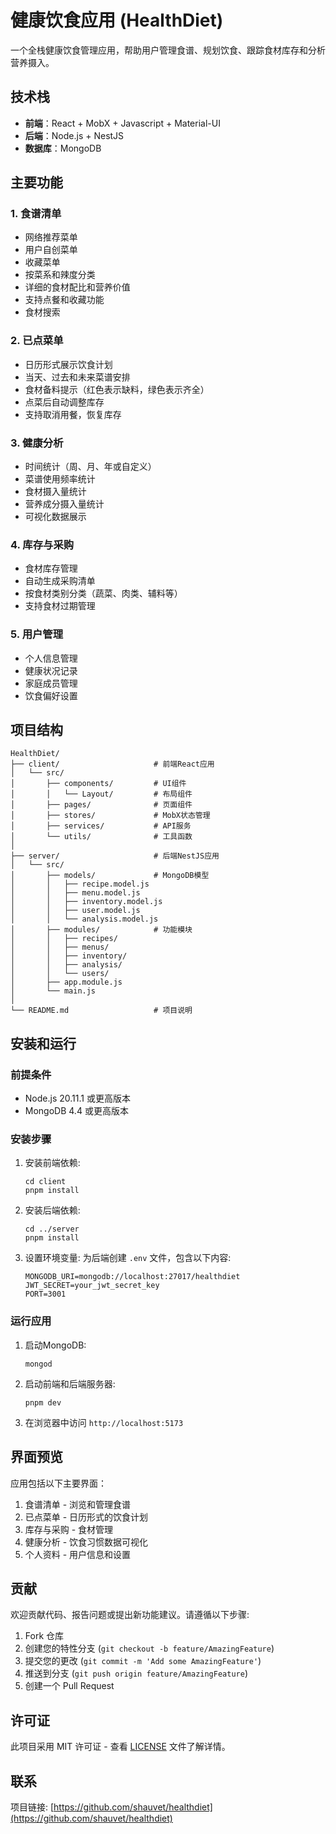 # 健康饮食应用 (HealthDiet)

一个全栈健康饮食管理应用，帮助用户管理食谱、规划饮食、跟踪食材库存和分析营养摄入。

## 技术栈

- **前端**：React + MobX + Javascript + Material-UI
- **后端**：Node.js + NestJS
- **数据库**：MongoDB

## 主要功能

### 1. 食谱清单

- 网络推荐菜单
- 用户自创菜单
- 收藏菜单
- 按菜系和辣度分类
- 详细的食材配比和营养价值
- 支持点餐和收藏功能
- 食材搜索

### 2. 已点菜单

- 日历形式展示饮食计划
- 当天、过去和未来菜谱安排
- 食材备料提示（红色表示缺料，绿色表示齐全）
- 点菜后自动调整库存
- 支持取消用餐，恢复库存

### 3. 健康分析

- 时间统计（周、月、年或自定义）
- 菜谱使用频率统计
- 食材摄入量统计
- 营养成分摄入量统计
- 可视化数据展示

### 4. 库存与采购

- 食材库存管理
- 自动生成采购清单
- 按食材类别分类（蔬菜、肉类、辅料等）
- 支持食材过期管理

### 5. 用户管理

- 个人信息管理
- 健康状况记录
- 家庭成员管理
- 饮食偏好设置

## 项目结构

```
HealthDiet/
├── client/                     # 前端React应用
│   └── src/
│       ├── components/         # UI组件
│       │   └── Layout/         # 布局组件
│       ├── pages/              # 页面组件
│       ├── stores/             # MobX状态管理
│       ├── services/           # API服务
│       └── utils/              # 工具函数
│
├── server/                     # 后端NestJS应用
│   └── src/
│       ├── models/             # MongoDB模型
│       │   ├── recipe.model.js
│       │   ├── menu.model.js
│       │   ├── inventory.model.js
│       │   ├── user.model.js
│       │   └── analysis.model.js
│       ├── modules/            # 功能模块
│       │   ├── recipes/
│       │   ├── menus/
│       │   ├── inventory/
│       │   ├── analysis/
│       │   └── users/
│       ├── app.module.js
│       └── main.js
│
└── README.md                   # 项目说明
```

## 安装和运行

### 前提条件

- Node.js 20.11.1 或更高版本
- MongoDB 4.4 或更高版本

### 安装步骤

1. 安装前端依赖:
   ```
   cd client
   pnpm install
   ```

2. 安装后端依赖:
   ```
   cd ../server
   pnpm install
   ```

3. 设置环境变量:
   为后端创建 `.env` 文件，包含以下内容:
   ```
   MONGODB_URI=mongodb://localhost:27017/healthdiet
   JWT_SECRET=your_jwt_secret_key
   PORT=3001
   ```

### 运行应用

1. 启动MongoDB:
   ```
   mongod
   ```

2. 启动前端和后端服务器:
   ```
   pnpm dev
   ```

3. 在浏览器中访问 `http://localhost:5173`

## 界面预览

应用包括以下主要界面：

1. 食谱清单 - 浏览和管理食谱
2. 已点菜单 - 日历形式的饮食计划
3. 库存与采购 - 食材管理
4. 健康分析 - 饮食习惯数据可视化
5. 个人资料 - 用户信息和设置

## 贡献

欢迎贡献代码、报告问题或提出新功能建议。请遵循以下步骤:

1. Fork 仓库
2. 创建您的特性分支 (`git checkout -b feature/AmazingFeature`)
3. 提交您的更改 (`git commit -m 'Add some AmazingFeature'`)
4. 推送到分支 (`git push origin feature/AmazingFeature`)
5. 创建一个 Pull Request

## 许可证

此项目采用 MIT 许可证 - 查看 [LICENSE](LICENSE) 文件了解详情。

## 联系

项目链接: [https://github.com/shauvet/healthdiet](https://github.com/shauvet/healthdiet) 
